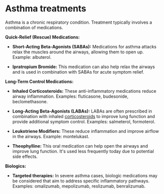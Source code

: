 # Asthma treatments

Asthma is a chronic respiratory condition. Treatment typically involves a combination of medications.

**Quick-Relief (Rescue) Medications:**

* **Short-Acting Beta-Agonists (SABAs):** Medications for asthma attacks relax the muscles around the airways, allowing them to open up. Example: albuterol.

* **Ipratropium Bromide:** This medication can also help relax the airways and is used in combination with SABAs for acute symptom relief.

**Long-Term Control Medications:**

* **Inhaled Corticosteroids:** These anti-inflammatory medications reduce airway inflammation. Examples: fluticasone, budesonide, beclomethasone.

* **Long-Acting Beta-Agonists (LABAs):** LABAs are often prescribed in combination with inhaled [corticosteroids](../corticosteroids/) to improve lung function and provide additional symptom control. Examples: salmeterol, formoterol.

* **Leukotriene Modifiers:** These reduce inflammation and improve airflow in the airways. Example: montelukast.

* **Theophylline:** This oral medication can help open the airways and improve lung function. It's used less frequently today due to potential side effects.

**Biologics:**

* **Targeted therapies:** In severe asthma cases, biologic medications may be considered that aim to address specific inflammatory pathways. Examples: omalizumab, mepolizumab, reslizumab, benralizumab.
